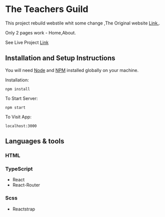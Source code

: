 # The Teachers Guild

This project rebuild webstile whit some change ,The Original website [Link.](https://www.teachersguild.org/).

Only 2 pages work - Home,About.

See Live Project [Link](https://avivabachi.github.io/TeachersGuild/)

## Installation and Setup Instructions

You will need [Node](http://nodejs.org/) and [NPM](https://npmjs.org/) installed globally on your machine.

Installation:

`npm install`

To Start Server:

`npm start`

To Visit App:

`localhost:3000`

## Languages & tools

### HTML

### TypeScript

- React
- React-Router

### Scss

- Reactstrap
